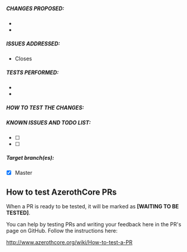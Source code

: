 <!-- First of all, THANK YOU for your contribution.
 Please fill this template unless your PR is very simple/straightforward.
 Do not forget to have a look at our Pull Request tutorial: http://www.azerothcore.org/wiki/Contribute#how-to-create-a-pull-request
-->

<!-- WRITE A RELEVANT TITLE -->

##### CHANGES PROPOSED:
-  
-  


##### ISSUES ADDRESSED:
- Closes
<!-- If the issue doesn't exist, describe it and how to reproduce it, please. If the issue already exists, just paste the link to the issue you close, like this: Closes https://github.com/azerothcore/azerothcore-wotlk/issues/967 -->

##### TESTS PERFORMED:
-
-
<!-- Does it build without errors? Did you test in-game? What did you test? Did you do all these tests on Linux, Mac or Windows? Other tests performed -->

##### HOW TO TEST THE CHANGES:
<!-- We need to confirm the changes first, so try to make the work easy for testers, please:
 - Which commands to use? Which NPC to teleport to?
 - Do we need to enable debug flags on Cmake?
 - Do we need to look at the console? etc...
 - Other steps

***** IMPORTANT: *****
The people who are going to test PRs are not necessarily coders,
so they might have no idea about what the code changes can affect.
For this reason the developer should at least explain what aspects 
of the game can be affected by the changes, especially when doing 
C++ changes on generic parts of the code. 
-->

##### KNOWN ISSUES AND TODO LIST:
<!-- This is a TODO list with checkboxes to tick -->
- [ ]
- [ ] 

##### Target branch(es):
- [x] Master

<!-- NOTE: You no longer need to squash your commits, on merge we will squash them for you (when there are too many commits we merge them into one big commit for a cleaner and easy to read history). -->

<!-- NOTE2: If you intend to contribute more than once, you should really join us on our discord channel!
 The link is on our site http://azerothcore.org/ We set cosmetic ranks for our contributors and may give access to special resources/knowledge to them! -->
 
<!-- Do not remove the instructions below about testing, they will help users to test your PR -->
 
## How to test AzerothCore PRs
 
When a PR is ready to be tested, it will be marked as **[WAITING TO BE TESTED]**.

You can help by testing PRs and writing your feedback here in the PR's page on GitHub. Follow the instructions here:

http://www.azerothcore.org/wiki/How-to-test-a-PR
